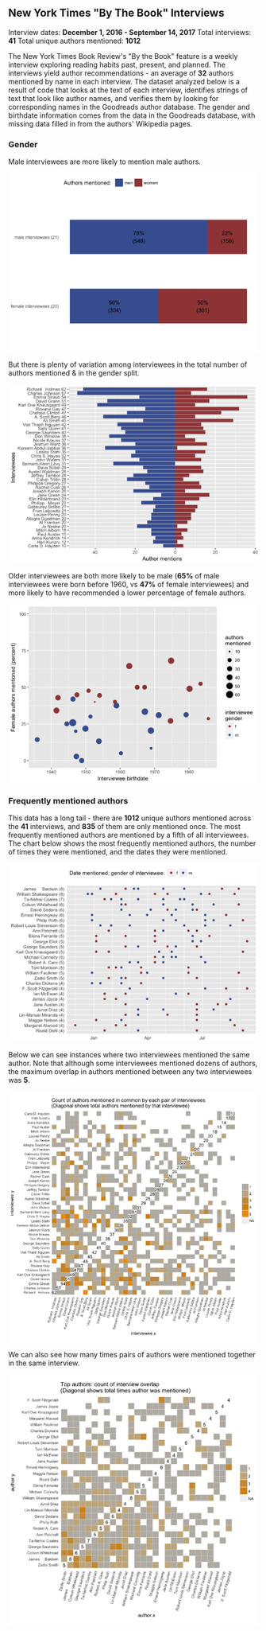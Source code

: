 New York Times "By The Book" Interviews
---------------------------------------

Interview dates: **December 1, 2016 - September 14, 2017**
Total interviews: **41**
Total unique authors mentioned: **1012**

The New York Times Book Review's "By the Book" feature is a weekly interview exploring reading habits past, present, and planned. The interviews yield author recommendations - an average of **32** authors mentioned by name in each interview. The dataset analyzed below is a result of code that looks at the text of each interview, identifies strings of text that look like author names, and verifies them by looking for corresponding names in the Goodreads author database. The gender and birthdate information comes from the data in the Goodreads database, with missing data filled in from the authors' Wikipedia pages.

### Gender

Male interviewees are more likely to mention male authors.

![](btb_files/figure-markdown_github/unnamed-chunk-2-1.png)

But there is plenty of variation among interviewees in the total number of authors mentioned & in the gender split.

![](btb_files/figure-markdown_github/unnamed-chunk-3-1.png)

Older interviewees are both more likely to be male (**65%** of male interviewees were born before 1960, vs **47%** of female interviewees) and more likely to have recommended a lower percentage of female authors.

![](btb_files/figure-markdown_github/unnamed-chunk-4-1.png)

### Frequently mentioned authors

This data has a long tail - there are **1012** unique authors mentioned across the **41** interviews, and **835** of them are only mentioned once. The most frequently mentioned authors are mentioned by a fifth of all interviewees. The chart below shows the most frequently mentioned authors, the number of times they were mentioned, and the dates they were mentioned.

![](btb_files/figure-markdown_github/unnamed-chunk-5-1.png)

Below we can see instances where two interviewees mentioned the same author. Note that although some interviewees mentioned dozens of authors, the maximum overlap in authors mentioned between any two interviewees was **5**.

![](btb_files/figure-markdown_github/unnamed-chunk-7-1.png)

We can also see how many times pairs of authors were mentioned together in the same interview.

![](btb_files/figure-markdown_github/unnamed-chunk-8-1.png)
